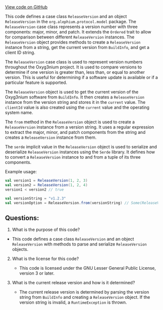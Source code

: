 [View code on GitHub](https://github.com/alephium/alephium/protocol/src/main/scala/org/alephium/protocol/model/ReleaseVersion.scala)

This code defines a case class `ReleaseVersion` and an object `ReleaseVersion` in the `org.alephium.protocol.model` package. The `ReleaseVersion` case class represents a version number with three components: major, minor, and patch. It extends the `Ordered` trait to allow for comparison between different `ReleaseVersion` instances. The `ReleaseVersion` object provides methods to create a `ReleaseVersion` instance from a string, get the current version from `BuildInfo`, and get a client ID string.

The `ReleaseVersion` case class is used to represent version numbers throughout the Oxyg3nium project. It is used to compare versions to determine if one version is greater than, less than, or equal to another version. This is useful for determining if a software update is available or if a particular feature is supported.

The `ReleaseVersion` object is used to get the current version of the Oxyg3nium software from `BuildInfo`. It then creates a `ReleaseVersion` instance from the version string and stores it in the `current` value. The `clientId` value is also created using the `current` value and the operating system name.

The `from` method in the `ReleaseVersion` object is used to create a `ReleaseVersion` instance from a version string. It uses a regular expression to extract the major, minor, and patch components from the string and creates a `ReleaseVersion` instance from them.

The `serde` implicit value in the `ReleaseVersion` object is used to serialize and deserialize `ReleaseVersion` instances using the `Serde` library. It defines how to convert a `ReleaseVersion` instance to and from a tuple of its three components.

Example usage:
```scala
val version1 = ReleaseVersion(1, 2, 3)
val version2 = ReleaseVersion(1, 2, 4)
version1 < version2 // true

val versionString = "v1.2.3"
val versionOption = ReleaseVersion.from(versionString) // Some(ReleaseVersion(1, 2, 3))
```
## Questions: 
 1. What is the purpose of this code?
   - This code defines a case class `ReleaseVersion` and an object `ReleaseVersion` with methods to parse and serialize `ReleaseVersion` objects.

2. What is the license for this code?
   - This code is licensed under the GNU Lesser General Public License, version 3 or later.

3. What is the current release version and how is it determined?
   - The current release version is determined by parsing the version string from `BuildInfo` and creating a `ReleaseVersion` object. If the version string is invalid, a `RuntimeException` is thrown.